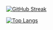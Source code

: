 [![GitHub Streak](http://github-readme-streak-stats.herokuapp.com?user=JorgeR-117&theme=dark&background=000000)](https://git.io/streak-stats)

[![Top Langs](https://github-readme-stats.vercel.app/api/top-langs/?username=JorgeR-117&layout=compact&theme=vision-friendly-dark)](https://github.com/anuraghazra/github-readme-stats)
